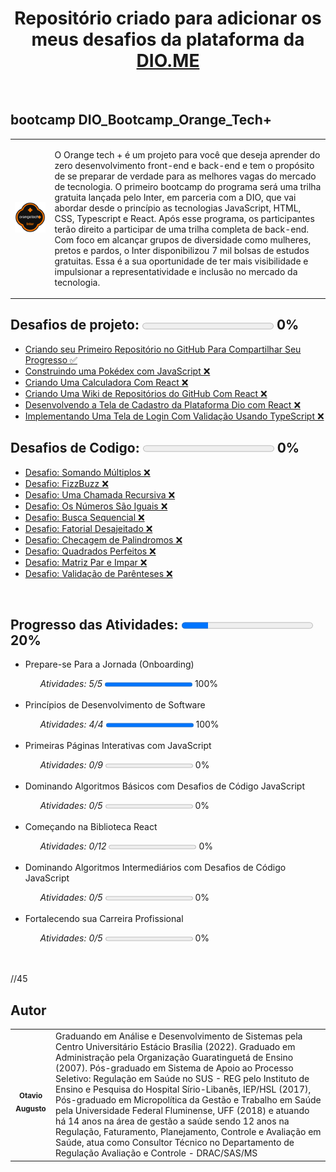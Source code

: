 <h1 align="center"> Repositório criado para adicionar os meus desafios da plataforma da <a href="https://www.dio.me/">DIO.ME</a></h1><br>

<h2><strong> bootcamp DIO_Bootcamp_Orange_Tech+</strong></H2>

<table>
  <tr>
    <td>
      <img src="img\Bootcamp_Orange_Tech.png" width="800px;">
    </td>
    <td>
      <p> O Orange tech + é um projeto para você que deseja aprender do zero desenvolvimento front-end e back-end e tem o propósito de se preparar de verdade para as melhores vagas do mercado de tecnologia. O primeiro bootcamp do programa será uma trilha gratuita lançada pelo Inter, em parceria com a DIO, que vai abordar desde o princípio as tecnologias JavaScript, HTML, CSS, Typescript e React. Após esse programa, os participantes terão direito a participar de uma trilha completa de back-end. Com foco em alcançar grupos de diversidade como mulheres, pretos e pardos, o Inter disponibilizou 7 mil bolsas de estudos gratuitas. Essa é a sua oportunidade de ter mais visibilidade e impulsionar a representatividade e inclusão no mercado da tecnologia.</p>
    </td>
  </tr>
</table>
 
<h2><strong>Desafios de projeto: </strong><progress value="0" max="100"></progress> 0%</h2>
<ul>
  <li><a href="https://github.com/otavioaugust1/DIO_Unimed-BH_CienciaDeDados">
  Criando seu Primeiro Repositório no GitHub Para Compartilhar Seu Progresso &#x2705;</a></li>
  <li><a href="">
  Construindo uma Pokédex com JavaScript  &#x274C;</a></li>
  <li><a href="">
  Criando Uma Calculadora Com React  &#x274C;</a></li>
  <li><a href="">
  Criando Uma Wiki de Repositórios do GitHub Com React  &#x274C;</a></li>
  <li><a href="">
  Desenvolvendo a Tela de Cadastro da Plataforma Dio com React  &#x274C;</a></li>
  <li><a href="">
  Implementando Uma Tela de Login Com Validação Usando TypeScript  &#x274C;</a></li> 
</ul>

<h2><strong>Desafios de Codigo:  </strong><progress value="0" max="100"></progress> 0%</h2>
<ul>
    <li><a href="desafio\Somando Múltiplos">Desafio: Somando Múltiplos  &#x274C;</a></li>
    <li><a href="desafio\FizzBuzz">Desafio: FizzBuzz  &#x274C;</a></li>
    <li><a href="desafio\Uma Chamada Recursiva">Desafio: Uma Chamada Recursiva  &#x274C;</a></li>
    <li><a href="desafio\Os Números São Iguais">Desafio: Os Números São Iguais  &#x274C;</a></li>
    <li><a href="desafio\Busca Sequencial">Desafio: Busca Sequencial  &#x274C;</a></li> 
    <li><a href="desafio\Fatorial Desajeitado">Desafio: Fatorial Desajeitado  &#x274C;</a></li> 
    <li><a href="desafio\Checagem de Palindromos">Desafio: Checagem de Palindromos  &#x274C;</a></li> 
    <li><a href="desafio\Quadrados Perfeitos">Desafio: Quadrados Perfeitos  &#x274C;</a></li> 
    <li><a href="desafio\Matriz Par e Impar">Desafio: Matriz Par e Impar  &#x274C;</a></li> 
    <li><a href="desafio\Validação de Parênteses">Desafio: Validação de Parênteses  &#x274C;</a></li> 
</ul><br>

<h2><strong>Progresso das Atividades:  </strong><progress value="20" max="100"></progress> 20%</h2>
<ul>
  <li>Prepare-se Para a Jornada (Onboarding)</a></li>
    <ul><em>Atividades: 5/5</em> <progress value="100" max="100"></progress> 100%</ul><br>
  <li>Princípios de Desenvolvimento de Software</a></li>
    <ul><em>Atividades: 4/4</em> <progress value="100" max="100"></progress> 100%</ul><br>
  <li>Primeiras Páginas Interativas com JavaScript</a></li>
    <ul><em>Atividades: 0/9</em>  <progress value="0" max="100"></progress> 0%</ul><br>
  <li>Dominando Algoritmos Básicos com Desafios de Código JavaScript </a></li>
    <ul><em>Atividades: 0/5</em> <progress value="0" max="100"></progress> 0%</ul><br>
  <li>Começando na Biblioteca React </a></li>
    <ul><em>Atividades: 0/12</em> <progress value="0" max="100"></progress> 0%</ul><br>
  <li>Dominando Algoritmos Intermediários com Desafios de Código JavaScript </a></li>
    <ul><em>Atividades: 0/5</em> <progress value="0" max="100"></progress> 0%</ul><br>
  <li>Fortalecendo sua Carreira Profissional</a></li>
    <ul><em>Atividades: 0/5</em> <progress value="0" max="100"></progress> 0%</ul><br>
</ul><br> //45



<h2 align="left"><strong>Autor</strong></h2>

<table align="center">
  <tr>
    <td align="center">
      <a href="https://github.com/otavioaugust1">
        <img style="border-radius: 50%;" src="https://avatars.githubusercontent.com/u/45877609?s=96&v=4" width="200px;" alt=""/><br/><sub><b>Otavio Augusto</b></sub></a> <br/>
      <a href="https://github.com/otavioaugust1" title="Otavio Augusto"></a>
    </td>
    <td>
        Graduando em Análise e Desenvolvimento de Sistemas pela Centro Universitário Estácio Brasília (2022). Graduado em Administração pela Organização    Guaratinguetá de Ensino (2007). Pós-graduado em Sistema de Apoio ao Processo Seletivo: Regulação em Saúde no SUS - REG pelo Instituto de Ensino e Pesquisa do Hospital Sírio-Libanês, IEP/HSL (2017), Pós-graduado em Micropolítica da Gestão e Trabalho em Saúde pela Universidade Federal Fluminense, UFF (2018) e atuando há 14 anos na área de gestão a saúde sendo 12 anos na Regulação, Faturamento, Planejamento, Controle e Avaliação em Saúde, atua como Consultor Técnico no Departamento de Regulação Avaliação e Controle - DRAC/SAS/MS
    </td>
  </tr>    
</table>

